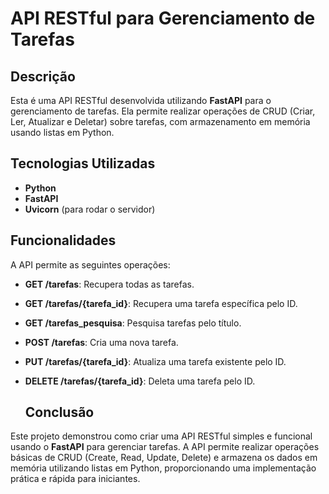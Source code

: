 # API RESTful para Gerenciamento de Tarefas

## Descrição

Esta é uma API RESTful desenvolvida utilizando **FastAPI** para o gerenciamento de tarefas. Ela permite realizar operações de CRUD (Criar, Ler, Atualizar e Deletar) sobre tarefas, com armazenamento em memória usando listas em Python.

## Tecnologias Utilizadas

- **Python**
- **FastAPI**
- **Uvicorn** (para rodar o servidor)

## Funcionalidades

A API permite as seguintes operações:

- **GET /tarefas**: Recupera todas as tarefas.
- **GET /tarefas/{tarefa_id}**: Recupera uma tarefa específica pelo ID.
- **GET /tarefas_pesquisa**: Pesquisa tarefas pelo título.
- **POST /tarefas**: Cria uma nova tarefa.
- **PUT /tarefas/{tarefa_id}**: Atualiza uma tarefa existente pelo ID.
- **DELETE /tarefas/{tarefa_id}**: Deleta uma tarefa pelo ID.

  ## Conclusão

Este projeto demonstrou como criar uma API RESTful simples e funcional usando o **FastAPI** para gerenciar tarefas. A API permite realizar operações básicas de CRUD (Create, Read, Update, Delete) e armazena os dados em memória utilizando listas em Python, proporcionando uma implementação prática e rápida para iniciantes.


